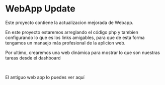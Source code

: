 <html>
<h1>WebApp Update</h1>
<p>Este proyecto contiene la actualizacion mejorada de Webapp.</p>
<p>En este proyecto estaremos arreglando el código php y tambien configurando lo que es los links amigables, para que de esta forma tengamos un manaejo más profesional de la aplicion web.</p>
<p>Por ultimo, crearemos una web dinámica para mostrar lo que son nuestras tareas desde el dashboard</p>
<br>
<div class="webapp-update">
    <p>El antiguo web app lo puedes ver <a href="https://github.com/isaacismaelx14/webapp"></a>aquí</p> 
</div>
</form>
</html>